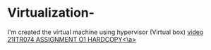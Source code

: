 # Virtualization-
I'm created the  virtual machine using hypervisor (Virtual box)
<a href ="https://github.com/namimurali/Virtualization-/assets/139318303/09e17a61-b977-4572-a2ac-0e5216a16e2c">video</a>
<a href="https://gi(https://github.com/namimurali/Virtualization-/files/12157440/21ITR074-.ASSIGNMENT.01.pdf)thub.com/namimurali/Virtualization-/files/12157440/21ITR074-.ASSIGNMENT.01.pdf  ">21ITR074 ASSIGNMENT O1 HARDCOPY<\a>                              
